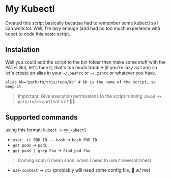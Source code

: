 # My Kubectl

Created this script basically because had to remember some kubectl so I can work lol. Well, I'm lazy enough (and had no too much experience with kube) to code this basic script.

## Instalation
Well you could add the script to the bin folder then make some stuff with the PATH. But, let's face it, that's too much trouble (if you're lazy as I am) so let's create an alias in your `~/.bashrc` or `~/.zshrc` or whatever you have.

```
alias kb="path/to/this/repo/kb" # kb is the name of the script, so keep it
```
> Important: Give execution permissions to the script running `chmod +x path/to/kb`
and that's it! ✌🏻

## Supported commands
using this format: `kubect` -> `my_kubectl`

* `exec -it POD_ID -- bash` -> `bash POD_ID`
* `get pods` -> `pods`
* `get pods | grep Foo` -> `find_pod Foo`

> Coming soon (I mean soon, when I need to use it several times)
* `use-context` -> `ctx` (problably will need some config file, 🐻 w/ me)
